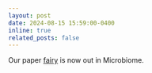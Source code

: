 ```yaml
---
layout: post
date: 2024-08-15 15:59:00-0400
inline: true
related_posts: false
---
```


Our paper [fairy](https://microbiomejournal.biomedcentral.com/articles/10.1186/s40168-024-01861-6) is now out in Microbiome.

